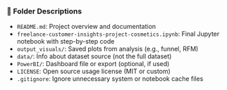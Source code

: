 ### 📄 Folder Descriptions

- `README.md`: Project overview and documentation  
- `freelance-customer-insights-project-cosmetics.ipynb`: Final Jupyter notebook with step-by-step code  
- `output_visuals/`: Saved plots from analysis (e.g., funnel, RFM)  
- `data/`: Info about dataset source (not the full dataset)  
- `PowerBI/`: Dashboard file or export (optional, if used)  
- `LICENSE`: Open source usage license (MIT or custom)  
- `.gitignore`: Ignore unnecessary system or notebook cache files  

